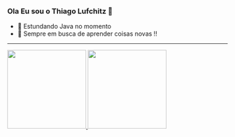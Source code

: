 ### Ola Eu sou o Thiago Lufchitz  👋

- 🌱 Estundando Java no momento
- 💬 Sempre em busca de aprender coisas novas !!
---
<div>
  <a href="https://github.com/ThiagoLufchitz">
  <img height="180em" src="https://github-reame-stats.vercel.app/api?username=ThiagoLufchitz&show_icons=true&thema=prussian&include_all_commits=true&count_private=true"/>
  <img height="180em" src="https://github-reame-stats.vercel.app/api/top-langs/?username=ThiagoLufchitz&layiyt=compact&langs_count=16&thema=prussian"/>
<div>


